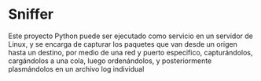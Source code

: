 # Sniffer
Este proyecto Python puede ser ejecutado como servicio en un servidor de Linux, y se encarga de capturar los paquetes que van desde un origen hasta un destino, por medio de una red y puerto especifico, capturándolos, cargándolos a una cola, luego ordenándolos, y posteriormente plasmándolos en un archivo log individual
